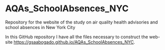 # AQAs_SchoolAbsences_NYC

Repository for the website of the study on air quality health advisories and school absences in New York City

In this GitHub repository I have all the files necessary to construct the web-site https://gsaabogado.github.io/AQAs_SchoolAbsences_NYC. 
